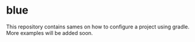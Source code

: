 # blue
This repository contains sames on how to configure a project using gradle. More examples will be added soon.
